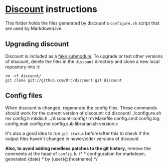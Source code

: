 # [Discount][] instructions #

This folder holds the files generated by discount's `configure.sh` script that are used by MarkdownLive.

## Upgrading discount ##

Discount is included as a [fake submodule][]. To upgrade or test other versions of discount, delete the files in the `discount` directory and clone a new local repository into it:

	rm -rf discount/
	git clone git://github.com/Orc/discount.git discount

## Config files ##

When discount is changed, regenerate the config files. These commands should work for the current version of discount:
	cd discount/
	./configure.sh
	mv config.h mkdio.h ../discount-config/
	rm Makefile config.cmd config.log config.mak config.md config.sub librarian.sh version.c

It's also a good idea to run `git status` before/after this to check if the output files haven't changed in newer/older versions of discount.

**Also, to avoid adding needless patches to the git history,** remove the comments at the head of `config.h`:
	/*
	 * configuration for markdown, generated {date}
	 * by {user}@{hostname}
	 */


[discount]:https://github.com/Orc/discount
[fake submodule]:http://debuggable.com/posts/git-fake-submodules:4b563ee4-f3cc-4061-967e-0e48cbdd56cb
